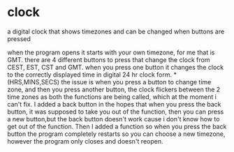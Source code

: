 # clock
a digital clock that shows timezones and can be changed when buttons are pressed

when the program opens it starts with your own timezone, for me that is GMT.
there are 4 different buttons to press that change the clock from CEST, EST, CST and GMT.
when you press one button it changes the clock to the correctly displayed time in digital 24 hr clock form. *(HRS,MINS,SECS)
the issue is when you press a button to change time zone, and then you press another button, the clock flickers between the 2 time zones as both the functions are being called, which at the moment i can't fix.
I added a back button in the hopes that when you press the back button, it was supposed to take you out of the function, then you can press a new button,but the back button doesn't work cause i don't know how to get out of the function.
Then I added a function so when you press the back button the program completely restarts so you can choose a new timezone, however the program only closes and doesn't reopen.


